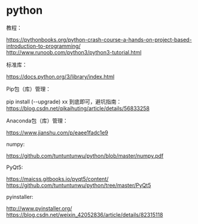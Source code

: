 # python

教程：

<https://pythonbooks.org/python-crash-course-a-hands-on-project-based-introduction-to-programming/>  
<http://www.runoob.com/python3/python3-tutorial.html>

标准库：

<https://docs.python.org/3/library/index.html>

Pip包（库）管理：

pip install (--upgrade) xx 到底即可，避坑指南：  
<https://blog.csdn.net/qikaihuting/article/details/56833258>

Anaconda包（库）管理：

<https://www.jianshu.com/p/eaee1fadc1e9>

numpy:

<https://github.com/tuntuntunwu/python/blob/master/numpy.pdf>

PyQt5:

<https://maicss.gitbooks.io/pyqt5/content/>  
<https://github.com/tuntuntunwu/python/tree/master/PyQt5>

pyinstaller:

<http://www.pyinstaller.org/>  
<https://blog.csdn.net/weixin_42052836/article/details/82315118>

